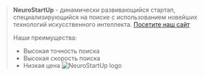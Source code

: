 >**NeuroStartUp** - динамически развивающийся стартап, специализирующийся на поиске с использованием новейших технологий искусственного интеллекта. [Посетите наш сайт](http://#/)
>
>   Наши преимущества:
> - Высокая точность поиска
> - Высокая скорость поиска
> - Низкая цена
![NeuroStartUp logo](https://camo.githubusercontent.com/c6727c717cad1e4820481abb87524f90782445c5/68747470733a2f2f692e696d6775722e636f6d2f495a4f525769492e706e67)